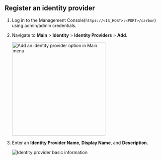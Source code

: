 ## Register an identity provider

1. Log in to the Management Console(`https://<IS_HOST>:<PORT>/carbon`) using admin/admin credentials. 
    
2. Navigate to **Main** > **Identity** > **Identity Providers** > **Add**.

    <img src="../../../assets/img/fragments/add-identity-provider.png" width="300" alt="Add an identity provider option in Main menu" />

3. Enter an **Identity Provider Name**, **Display Name**, and **Description**.

    ![Identity provider basic information](../../../assets/img/fragments/register-identity-provider.png)
